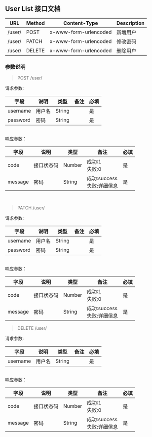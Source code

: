 ## User List 接口文档

| URL    | Method | Content-Type          | Description |
|--------|--------|-----------------------|-------------|
| /user/ | POST   | x-www-form-urlencoded | 新增用户        |
| /user/ | PATCH  | x-www-form-urlencoded | 修改密码        |
| /user/ | DELETE | x-www-form-urlencoded | 删除用户        |

### 参数说明
> POST  /user/  

请求参数:

| 字段       | 说明  | 类型     | 备注  | 必填  |
|----------|-----|--------|-----|-----|
| username | 用户名 | String |     | 是   |
| password | 密码  | String |     | 是   |
<br>
响应参数：

| 字段      | 说明                   | 类型     | 备注                     | 必填  |
|---------|----------------------|--------|------------------------|-----|
| code    | 接口状态码                | Number | 成功:1<br/>失败:0          | 是   |
| message | 密码                   | String | 成功:success<br/>失败:详细信息 | 是   |

<br>

> PATCH  /user/  

请求参数:

| 字段       | 说明  | 类型     | 备注  | 必填  |
|----------|-----|--------|-----|-----|
| username | 用户名 | String |     | 是   |
| password | 密码  | String |     | 是   |
<br>
响应参数：

| 字段      | 说明                   | 类型     | 备注                     | 必填  |
|---------|----------------------|--------|------------------------|-----|
| code    | 接口状态码                | Number | 成功:1<br/>失败:0          | 是   |
| message | 密码                   | String | 成功:success<br/>失败:详细信息 | 是   |

> DELETE  /user/  

请求参数:

| 字段       | 说明        | 类型     | 备注  | 必填  |
|----------|-----------|--------|-----|-----|
| username | 用户名       | String |     | 是   |
<br>
响应参数：

| 字段      | 说明                   | 类型     | 备注                     | 必填  |
|---------|----------------------|--------|------------------------|-----|
| code    | 接口状态码                | Number | 成功:1<br/>失败:0          | 是   |
| message | 密码                   | String | 成功:success<br/>失败:详细信息 | 是   |
